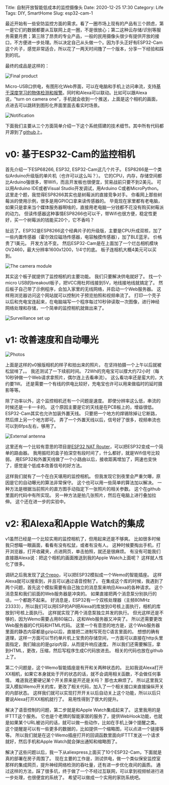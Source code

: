 Title: 自制开放智能低成本的监控摄像头
Date: 2020-12-25 17:30
Category: Life
Tags: DIY, SmartHome
Slug: esp32-cam-1

最近开始有一些安防监控方面的需求。看了一圈市场上现有的产品有三个顾虑，第一是它们的数据都要从互联网上走一圈，不是很放心；第二这种云存储/识别等服务需要月费；第三除了昂贵的专业产品，一般的民用摄像头很少有提供开放的接口，不方便进一步处理。所以决定自己从头做一个。因为手头正好有ESP32-Cam这个片子，感觉非常适合，所以花了一两天时间撸了一个版本，分享一下经验和踩到的坑。

最终的成品是这样的：

![Final product](/images/esp32_cam_case.jpg)

Micro-USB口供电，有图形化Web界面，可以在电脑和手机上访问串流，支持[基于深度学习的物体检测和报警](http://grapeot.me/raspberry-pi-object-detection.html)。同时和Alexa可以联动。比如可以跟Alexa说，"turn on camera one"，手机就会收到一个推送，上面是这个相机的画面，点进去可以跳转到图形化界面里面去看实时场景。

![Notification](/images/esp32_cam_notification.jpg)

下面我们主要从三个方面简单介绍一下这个系统搭建的技术细节。其中所有代码都开源到了[github](https://github.com/grapeot/alexa-esp32-cam)上。

# v0: 基于ESP32-Cam的监控相机

首先介绍一下ESP68266, ESP32, ESP32-Cam这几个片子。
ESP8266是一个类似Arduino升级版的单片机（也许可以这么叫？）。
它的CPU，内存，存储空间都比Arduino强很多，带Wifi，而且开发板也很便宜，贸易战前只要不到2美元。
可以用Arduino IDE或者Visual Studio开发调试，用Arduino C或者MicroPython。
这里走个题，我觉得ESP8266其实也是树莓派的直接竞争对手。
你看网上那些树莓派的使用示例，很多是用GPIO口拿来读传感器的。
毕竟现在家里都有老电脑，如果只是拿来当个媒体服务器啊啥的，直接用老电脑一分钱都不花没有购买树莓派的动力。
但读传感器这种事情ESP8266也可以干，带Wifi也很方便，稳定性更好，买一个树莓派的钱能买20个，它不香吗？

扯远了。ESP32是ESP8266这个经典片子的升级版，主要是CPU升成双核，加了一些内置传感器（霍尔效应磁场传感器，电容触摸传感器），加了BLE蓝牙。
价格贵了1美元。
开发方法不变。
然后ESP32-Cam是在上面加了一个烂怂相机模块OV2460，最大分辨率1600x1200，1/4寸的底。
板子连相机大概4美元可以买到。

![The camera module](/images/esp32_cam_module.JPG)

其实这个板子就提供了监控相机的主要功能。
我们只要解决供电就好了。
找一个micro USB的breakout板子，把VCC用杜邦线接到5V，地线接地线就搞定了。
然后板子自己带了示例程序，会加入家里的无线网络，并启动一个Web服务器。
这样用浏览器访问这个网站就可以控制片子预览拍照和视频串流了。
打印一个壳子以后和充电宝连起来，在电脑端写一个程序每过10秒钟读取一次图像，进行神经网络处理和存储，一个简单的监控相机就做出来了。

![Surveillance set up](/images/esp32_cam_mounted.jpg)

# v1: 改善速度和自动曝光

![Photos](/images/esp32_cam_squirrel.jpg)

上面是这样的v0猴版相机的样子和拍出来的照片。
在坚持拍摄一个上午以后就被松鼠啃了。。
我还测试了一下续航时间。
72Wh的充电宝可以撑大约72小时（每10秒钟做一个Web请求拿照片，偶尔连上去看串流）。
这么看功率还是蛮大的，大约要1W。
还是需要一个有线的供电比较好，充电宝也许可以用来做临时的延时摄影等等。

除了功率以外，这个监控相机还有一个问题是速度。
即使分辨率这么低，串流的时候还是一卡一卡的。
这个原因主要是它的天线是在PCB板上的，增益很低。
ESP32-Cam其实也允许加装外置天线。
只要把一个地方的焊锡除掉让它断路，然后焊上另一个地方即可。
弄了一个外置天线以后，信号好了很多，视频串流也可以到6fps左右，够用了。

![External antenna](/images/esp32_cam_external_antenna.jpg)

这里还有一个比较有意思的项目是[ESP32 NAT Router](https://github.com/martin-ger/esp32_nat_router)，可以把ESP32变成一个简单的路由器。
我用振旺的盒子拍深空有段时间了，什么都好，就是Wifi信号比较弱。
用ESP32和外置天线做了一个小路由以后，接收距离增加了，网速也变快了，感觉是个低成本改善信号的好方法。

这样我们就有了一个在白天堪用的监控相机。
但我发现它到夜里会严重欠曝，原因是它的自动曝光的算法非常保守。
这个也可以用一些简单的算法加以解决。
一种方法是根据当前照片的直方图手动指定下一张照片的相关参数。
这个在github里面的代码中有所实现。
另一种方法是拍几张照片，然后在电脑上进行叠加拉伸。
这个还在进一步的实验中。

# v2: 和Alexa和Apple Watch的集成

v1虽然已经是一个比较实用的监控相机了，但用起来还是不够爽。
比如很多时候我只想瞄一眼画面，看看有没有松鼠，或者有没有人。
这种时候要掏出手机，打开浏览器，打开收藏夹，点进网页，单击拍照，就还是很麻烦。
有没有可能我们直接跟Alexa说：把这个相机的画面推送到我的Apple Watch上面呢？
这样就人性化了很多。

调研之后我发现了[这个repo](https://github.com/igorantolic/esp32-alexa-wemo-emulator)，可以把ESP32模拟成一个Wemo的智能插座。
这样Alexa就可以搜索到，并且可以通过语音控制了。
在集成这个库的时候，我遇到了两个问题，首先这个模拟需要有自己独立的消息泵来响应Alexa的各种请求。
这个消息泵和我们前面的Web服务器是冲突的。
如果直接把两个消息泵分别执行的话，一个都跑不起来。
好消息是，ESP32有一个双核处理器（主频80MHz 23333），所以我们可以用ESP的API把Alexa的库放到0号核上面执行，相机的库放到1号核上面执行。
这样就实现了两个消息泵独立并发的执行。
但光这样还是不够的，因为Wemo需要占用80端口，这和Web服务器又冲突了。
所以还需要更改Web服务器的C代码和HTML代码。
这里一个有意思的地方是，这个Web服务器里面的静态内容都是gzip以后，直接把二进制写死在C语言里面的。
想想的确有道理，这样一方面可以节约单片机上宝贵的存储空间，一方面可以直接在http头里面指定，我们输出的是gzip内容，从而提升响应速度。
所以我们还需要解压，拿到HTML，更改，压缩，然后写程序生成C代码放进去。
相关的代码也放在github上了。

第二个问题是，这个Wemo智能插座是有开和关两种状态的。
比如我说Alexa打开XX相机，如果它本身就处于开的状态的话，就不会调用相关函数，不会做任何事情。
难道我还要硬记某个开关原来是开还是关吗？
那也太麻烦了。
所以这里我又深入模拟Wemo开关的库，更改了相关代码，加入了一个相关接口来直接操纵开关的内部状态。
这样我们就可以实现打开开关以后自动关上这个功能，所以以后只要说Alexa打开XX相机就行了。
易用性得到了很大的提升。

解决了语音控制的问题，第二步就是和Apple Watch集成起来了。
这里我用的是IFTTT这个服务。
它也是个老牌的智能家居的服务了，提供WebHook功能，也就是如果某个URL被访问的话，就可以做一些动作，比如在手机上弹个提醒之类。
这个提醒是可以有一些更多的数据的，比如提供一个缩略图，可以点进一个链接等等。
所以我们就是在这个Wemo插座打开的回调函数里面向IFTTT发送一个请求就好，然后手机和Apple Watch就会弹出通知和缩略图了。

解决了这些问题以后，我一下从aliexpress上面买了10个ESP32-Cam，下面就是真的部署在房子周围了。
现在主要的工作是，测试供电，做一个类似保安监控室那样的集成网页，提升神经网络检测的吞吐量，还有进一步优化夜间的画质。
通过这样的方法，踩了很多坑，终于做了一个不经过互联网，可以拿到视频帧进行进一步处理，也很便宜的系统了。
希望可以做成一个实用的家防系统吧。
